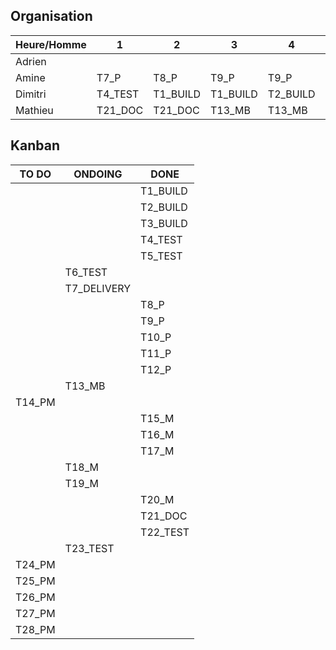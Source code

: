 ## Organisation

| Heure/Homme   | 1 | 2 | 3 | 4 | 5 | 6 | 7 | 8 | 9 | 10 | 11 | 12 | 13 | 14 |
| ------------- |---|---|---|---|---|---|---|---|---|----|----|----|----|----|
|  	Adrien	    |   |   |   |   |   |   |   |   |   |    |    |    |    |    |
|   Amine       |  T7_P | T8_P  | T9_P  | T9_P  | T10_P   | T10_P | T11_P  |  T21_TEST |  T21_TEST  | T22_TEST  | T22_TEST   | T22_TEST |  |  |
|   Dimitri     | T4_TEST  | T1_BUILD  | T1_BUILD  | T2_BUILD  | T3_BUILD  | T3_BUILD  | T3_BUILD  | T5_TEST  | T5_TEST  | T6_TEST   | T7_DELIVERY |  T7_DELIVERY  |    |    |
|   Mathieu     | T21_DOC  | T21_DOC  | T13_MB| T13_MB|T13_MB| T15_M | T15_M  | T15_M  |  T16_M | T16_M  |  T17_M | T17_M  | T18_M   | T18_M   | 

## Kanban

|  TO DO  | ONDOING | DONE | 
| ------- | ------- | ---- |
|  | | T1_BUILD |
|  | | T2_BUILD|
|  | | T3_BUILD|
|  | |T4_TEST |
|  | |T5_TEST |
|  |T6_TEST | |
|  |T7_DELIVERY | |
|  | |T8_P |
|  | |T9_P |
|  | |T10_P |
|  | | T11_P|
|  | | T12_P |
|  | T13_MB | |
| T14_PM | | |
| | |  T15_M  |
|  | | T16_M |
| | |  T17_M |
|  | T18_M | |
|  | T19_M | |
|  | | T20_M |
|  | |T21_DOC |
|  | |T22_TEST |
|  |T23_TEST | |
| T24_PM | | |
| T25_PM | | |
| T26_PM | | |
| T27_PM | | |
| T28_PM | | |


 
    
 
 
 
 
 
 
 
